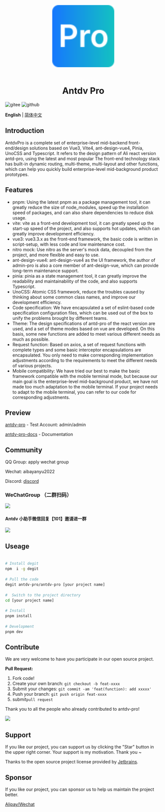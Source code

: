 <div align="center"> <a href="https://github.com/antdv-pro/antdv-pro"> <img alt="VbenAdmin Logo" width="200" height="200" src="./public/logo.svg"> </a> <br> <br>


<h1>Antdv Pro</h1>

</div>

![gitee](https://gitee.com/antdv-pro/antdv-pro/badge/star.svg)
![github](https://img.shields.io/github/stars/antdv-pro/antdv-pro?style=social)

**English** | [简体中文](./README.zh-CN.md)


## Introduction

AntdvPro is a complete set of enterprise-level mid-backend front-end/design solutions based on Vue3, Vite4, ant-design-vue4, Pinia, UnoCSS and Typescript. It refers to the design pattern of Ali react version antd-pro, using the latest and most popular The front-end technology stack has built-in dynamic routing, multi-theme, multi-layout and other functions, which can help you quickly build enterprise-level mid-background product prototypes.


## Features

* pnpm: Using the latest pnpm as a package management tool, it can greatly reduce the size of node_modules, speed up the installation speed of packages, and can also share dependencies to reduce disk usage.
* vite: vite as a front-end development tool, it can greatly speed up the start-up speed of the project, and also supports hot updates, which can greatly improve development efficiency.
* vue3: vue3.3.x as the front-end framework, the basic code is written in script-setup, with less code and low maintenance cost.
* nitro mock: Use nitro as the server's mock data, decoupled from the project, and more flexible and easy to use.
* ant-design-vue4: ant-design-vue4 as the UI framework, the author of admin-pro is also a core member of ant-design-vue, which can provide long-term maintenance support.
* pinia: pinia as a state management tool, it can greatly improve the readability and maintainability of the code, and also supports Typescript.
* UnoCSS: Atomic CSS framework, reduce the troubles caused by thinking about some common class names, and improve our development efficiency.
* Code specification: We have encapsulated a set of eslint-based code specification configuration files, which can be used out of the box to unify the problems brought by different teams.
* Theme: The design specifications of antd-pro of the react version are used, and a set of theme modes based on vue are developed. On this basis, some new functions are added to meet various different needs as much as possible.
* Request function: Based on axios, a set of request functions with complete types and some basic interceptor encapsulations are encapsulated. You only need to make corresponding implementation adjustments according to the requirements to meet the different needs of various projects.
* Mobile compatibility: We have tried our best to make the basic framework compatible with the mobile terminal mode, but because our main goal is the enterprise-level mid-background product, we have not made too much adaptation to the mobile terminal. If your project needs to adapt to the mobile terminal, you can refer to our code for corresponding adjustments.


## Preview

[antdv-pro](https://antdv-pro.com) -  Test Account: admin/admin

[antdv-pro-docs](https://docs.antdv-pro.com) - Documentation

## Community

QQ Group: apply wechat group

Wechat: aibayanyu2022

Discord: [discord](https://discord.gg/tPb4G6gXmm)

### WeChatGroup （二群扫码）

<img src="https://git.lingyu.org.cn/yanyu/images/raw/branch/main/wx-group.jpg" width="300">

#### Antdv 小助手微信回复【101】邀请进一群

<img src="https://git.lingyu.org.cn/yanyu/images/raw/branch/main/robot1.jpg" width="300">


## Useage

```bash

# Install degit
npm  i -g degit

# Pull the code
degit antdv-pro/antdv-pro [your project name]

#  Switch to the project directory
cd [your project name]

# Install
pnpm install

# Development
pnpm dev
```

## Contribute

We are very welcome to have you participate in our open source project.


**Pull Request:**

1. Fork code!
2. Create your own branch: `git checkout -b feat-xxxx`
3. Submit your changes: `git commit -am 'feat(function): add xxxxx'`
4. Push your branch: `git push origin feat-xxxx`
5. submit`pull request`

Thank you to all the people who already contributed to antdv-pro!

<a href="https://github.com/antdv-pro/antdv-pro/graphs/contributors">
  <img src="https://contrib.rocks/image?repo=antdv-pro/antdv-pro&max=100&columns=15" />
</a>

## Support

If you like our project, you can support us by clicking the "Star" button in the upper right corner. Your support is my motivation. Thank you ~

Thanks to the open source project license provided by [Jetbrains](https://www.jetbrains.com/?from=antdv-pro).

## Sponsor

If you like our project, you can sponsor us to help us maintain the project better.

[Alipay/Wechat](https://docs.antdv-pro.com/other/sponsor.html)
